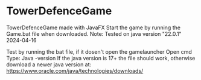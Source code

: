 # TowerDefenceGame
TowerDefenceGame made with JavaFX
Start the game by running the Game.bat file when downloaded.
Note: Tested on java version "22.0.1" 2024-04-16

Test by running the bat file, if it dosen't open the gamelauncher
Open cmd
Type: Java -version
If the java version is 17+ the file should work, otherwise download a newer java version at: https://www.oracle.com/java/technologies/downloads/
